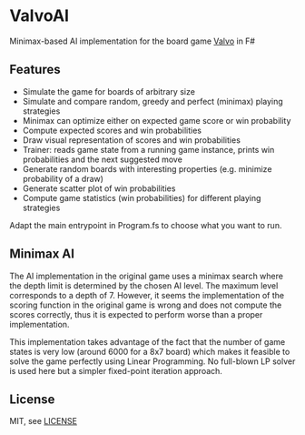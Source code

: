 # ValvoAI
Minimax-based AI implementation for the board game [Valvo](https://familygames.com/extras) in F#

## Features
* Simulate the game for boards of arbitrary size
* Simulate and compare random, greedy and perfect (minimax) playing strategies
* Minimax can optimize either on expected game score or win probability
* Compute expected scores and win probabilities
* Draw visual representation of scores and win probabilities
* Trainer: reads game state from a running game instance, prints win probabilities and the next suggested move
* Generate random boards with interesting properties (e.g. minimize probability of a draw)
* Generate scatter plot of win probabilities
* Compute game statistics (win probabilities) for different playing strategies

Adapt the main entrypoint in Program.fs to choose what you want to run.

## Minimax AI
The AI implementation in the original game uses a minimax search where the depth limit is determined by the chosen AI level. The maximum level corresponds to a depth of 7. However, it seems the implementation of the scoring function in the original game is wrong and does not compute the scores correctly, thus it is expected to perform worse than a proper implementation.

This implementation takes advantage of the fact that the number of game states is very low (around 6000 for a 8x7 board) which makes it feasible to solve the game perfectly using Linear Programming. No full-blown LP solver is used here but a simpler fixed-point iteration approach.

## License
MIT, see [LICENSE](LICENSE)
